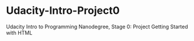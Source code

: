 # Udacity-Intro-Project0
Udacity Intro to Programming Nanodegree, Stage 0: Project
Getting Started with HTML
